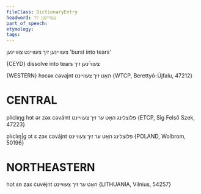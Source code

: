 ```yaml
---
fileClass: DictionaryEntry
headword: צעוויינען זיך
part_of_speech: 
etymology: 
tags: 
---
```

צעוויינען זיך
צעוויינט
צוּוויינען
'burst into tears'

{CEYD}
dissolve into tears צעװײ֜נען זיך

{WESTERN}
hɔcəx cəvajnt האָט זיך צעוויינט {WTCP, Berettyó-Újfalu, 47212}

CENTRAL
========

pliclɩŋg hɔt ər zəx cəváᶦnt פּלוצלינג האָט ער זיך צעוויינט {ETCP, Sîg Felső Szek, 47223}

plɩclɩŋ|g ɔt ɛ zəx cəvájnt פּלוצלינג האָט ער זיך צעוויינט {POLAND, Wolbrom, 50196}

NORTHEASTERN
==============

hot ɛʀ zax c̀uvéjnt האָט ער זיך צעוויינט {LITHUANIA, Vilnius, 54257}